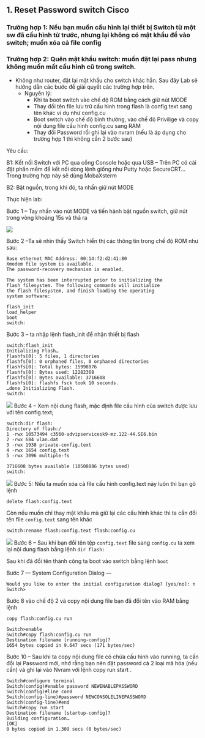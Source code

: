  ## 1. Reset Password switch Cisco
### Trường hợp 1: Nếu bạn muốn cấu hình lại thiết bị Switch từ một sw đã cấu hình từ trước, nhưng lại không có mật khẩu để vào switch; muốn xóa cả file config
### Trường hợp 2: Quên mật khẩu switch: muốn đặt lại pass nhưng không muốn mất cấu hình cũ trong switch.
- Không như router, đặt lại mật khẩu cho switch khác hẳn. Sau đây Lab sẽ hướng dẫn các bước để giải quyết các trường hợp trên.
  - Nguyên lý:
    - Khi ta boot switch vào chế độ ROM bằng cách giữ nút MODE
    - Thay đổi tên file lưu trữ cấu hình trong flash là config.text sang tên khác ví dụ như config.cu
    - Boot switch vào chế độ bình thường, vào chế độ Privilige và copy nội dung file cấu hình config.cu sang RAM
    - Thay đổi Password rồi ghi lại vào nvram
(nếu là áp dụng cho trường hợp 1 thì không cần 2 bước sau)

Yêu cầu:

B1: Kết nối Switch với PC qua cổng Console hoặc qua USB
– Trên PC có cài đặt phần mềm để kết nối dòng lệnh giống như Putty hoặc
SecureCRT… Trong trường hợp này sẽ dùng MobaXsterm

B2: Bật nguồn, trong khi đó, ta nhấn giữ nút MODE

Thực hiện lab:

Bước 1 – Tay nhấn vào nút MODE và tiến hành bật nguồn switch, giữ nút trong vòng khoảng 15s và thả ra

![](https://img001.prntscr.com/file/img001/BB3HBgJJRaq-MN4UWqWuIQ.png)

Bước 2 –Ta sẽ nhìn thấy Switch hiển thị các thông tin trong chế độ ROM như sau:

```Boot Sector Filesystem (bs) installed, fsid: 2
Base ethernet MAC Address: 00:14:f2:d2:41:80
Xmodem file system is available.
The password-recovery mechanism is enabled.

The system has been interrupted prior to initializing the
flash filesystem. The following commands will initialize
the flash filesystem, and finish loading the operating
system software:

flash_init
load_helper
boot
switch:
```
Bước 3 – ta nhập lệnh flash_init để nhận thiết bị flash
```
switch:flash_init
Initializing Flash…
flashfs[0]: 5 files, 1 directories
flashfs[0]: 0 orphaned files, 0 orphaned directories
flashfs[0]: Total bytes: 15998976
flashfs[0]: Bytes used: 12282368
flashfs[0]: Bytes available: 3716608
flashfs[0]: flashfs fsck took 10 seconds.
…done Initializing Flash.
switch:
```
![](https://img001.prntscr.com/file/img001/kgff92FzTw-qkPGfhKu4Kw.png)
Bước 4 – Xem nội dung flash, mặc định file cấu hình của switch được lưu với tên config.text;
```
switch:dir flash:
Directory of flash:/
1 -rwx 10573494 c3560-advipservicesk9-mz.122-44.SE6.bin
2 -rwx 684 vlan.dat
3 -rwx 1938 private-config.text
4 -rwx 1654 config.text
5 -rwx 3096 multiple-fs

3716608 bytes available (10508886 bytes used)
switch:
```
![](https://img001.prntscr.com/file/img001/KRwfQiUFTgmFDZwsf0LCpA.png)
Bước 5: Nếu ta muốn xóa cả file cấu hình config.text này luôn thì bạn gõ lệnh
```
delete flash:config.text
```
Còn nếu muốn chỉ thay mật khẩu mà giữ lại các cấu hình khác thì ta cần đổi tên file `config.text` sang tên khác

```
switch:rename flash:config.text flash:config.cu
```

![](https://img001.prntscr.com/file/img001/JgOe8Q0hSfuFUUJhR5lmnA.png)
Bước 6 – Sau khi bạn đổi tên tệp `config.text` file sang `config.cu` ta xem lại nội dung flash bằng lệnh `dir flash:`

Sau khi đã đổi tên thành công ta boot vào switch bằng lệnh `boot`

Bước 7 — System Configuration Dialog —

`
Would you like to enter the initial configuration dialog? [yes/no]: n
`
`Switch>`


Bước 8 vào chế độ 2 và copy nội dung file bạn đã đổi tên vào RAM bằng lệnh 

`copy flash:config.cu run`

```
Switch>enable
Switch#copy flash:config.cu run
Destination filename [running-config]?
1654 bytes copied in 9.647 secs (171 bytes/sec)
```

Bước 10 – Sau khi ta copy nội dung file có chứa cấu hình vào running, ta cần đổi lại Password mới, nhớ rằng bạn nên đặt password cả 2 loại mã hóa (nếu cần) và ghi lại vào Nvram với lệnh copy run start .

```
Switch#configure terminal
Switch(config)#enable password NEWENABLEPASSWORD
Switch(config)#line con0
Switch(config-line)#password NEWCONSOLELINEPASSWORD
Switch(config-line)#end
Switch#copy run start
Destination filename [startup-config]?
Building configuration…
[OK]
0 bytes copied in 1.309 secs (0 bytes/sec)
```
